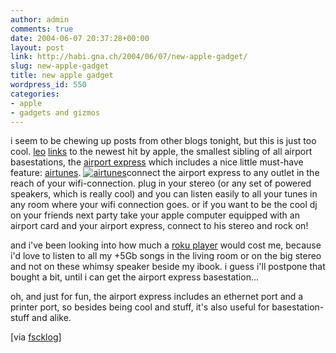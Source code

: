```yaml
---
author: admin
comments: true
date: 2004-06-07 20:37:28+00:00
layout: post
link: http://habi.gna.ch/2004/06/07/new-apple-gadget/
slug: new-apple-gadget
title: new apple gadget
wordpress_id: 550
categories:
- apple
- gadgets and gizmos
---
```


i seem to be chewing up posts from other blogs tonight, but this is just too cool.
[leo](http://fscklog.typepad.com/fsck/) [links](http://fscklog.typepad.com/fsck/2004/06/beachtlich_airp.html) to the newest hit by apple, the smallest sibling of all airport basestations, the [airport express](http://www.apple.com/airportexpress/) which includes a nice little must-have feature: [airtunes](http://www.apple.com/airportexpress/airtunes.html).
[![airtunes](http://habi.gna.ch/blog/images/airtunes-tm.jpg)](http://habi.gna.ch/blog/images/airtunes.jpg)connect the airport express to any outlet in the reach of your wifi-connection. plug in your stereo (or any set of powered speakers, which is really cool) and you can listen easily to all your tunes in any room where your wifi connection goes. or if you want to be the cool dj on your friends next party take your apple computer equipped with  an airport card and your airport express, connect to his stereo and rock on!

and i've been looking into how much a [roku player](http://www.rokulabs.com/products/soundbridge/index.php) would cost me, because i'd love to listen to all my +5Gb songs in the living room or on the big stereo and not on these whimsy speaker beside my ibook. i guess i'll postpone that bought a bit, until i can get the airport express basestation...

oh, and just for fun, the airport express includes an ethernet port and a printer port, so besides being cool and stuff, it's also useful for basestation-stuff and alike.

[via [fscklog](http://fscklog.typepad.com/fsck/)]
